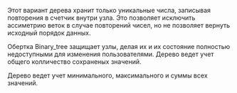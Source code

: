 Этот вариант дерева хранит только уникальные числа, записывая повторения в счетчик внутри узла. Это позволяет исключить ассиметрию веток в случае повторений чисел, но не позволяет вернуть исходный порядок данных.

Обертка Binary_tree защищает узлы, делая их и их состояние полностью недоступными для изменения пользователями.
Дерево ведет учет общего колличество сохраненых значений.

Дерево ведет учет минимального, максимального и суммы всех значений.
